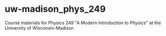 # uw-madison_phys_249
Course materials for Physics 249 "A Modern Introduction to Physics" at the University of Wisconsin-Madison
